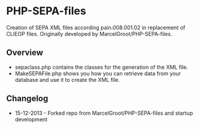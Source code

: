 # PHP-SEPA-files

Creation of SEPA XML files according pain.008.001.02 in replacement of CLIEOP files. 
Originally developed by MarcelGroot/PHP-SEPA-files. 


## Overview

- sepaclass.php contains the classes for the generation of the XML file.
- MakeSEPAFile.php shows you how you can retrieve data from your database and use it to create the XML file.


## Changelog

- 15-12-2013 - Forked repo from MarcelGroot/PHP-SEPA-files and startup development
